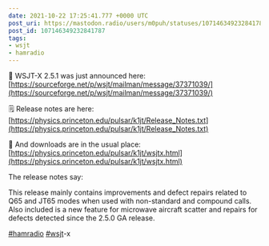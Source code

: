 ```yaml
---
date: 2021-10-22 17:25:41.777 +0000 UTC
post_uri: https://mastodon.radio/users/m0puh/statuses/107146349232841787
post_id: 107146349232841787
tags:
- wsjt
- hamradio
---
```

📢 WSJT-X 2.5.1 was just announced here: [https://sourceforge.net/p/wsjt/mailman/message/37371039/](https://sourceforge.net/p/wsjt/mailman/message/37371039/)

🗒️ Release notes are here: [https://physics.princeton.edu/pulsar/k1jt/Release_Notes.txt](https://physics.princeton.edu/pulsar/k1jt/Release_Notes.txt)

📁 And downloads are in the usual place: [https://physics.princeton.edu/pulsar/k1jt/wsjtx.html](https://physics.princeton.edu/pulsar/k1jt/wsjtx.html)

The release notes say:

This release mainly contains improvements and defect repairs related to Q65 and JT65 modes when used with non-standard and compound calls. Also included is a new feature for microwave aircraft scatter and repairs for defects detected since the 2.5.0 GA release.

[#hamradio](https://mastodon.radio/tags/hamradio) [#wsjt](https://mastodon.radio/tags/wsjt)-x


